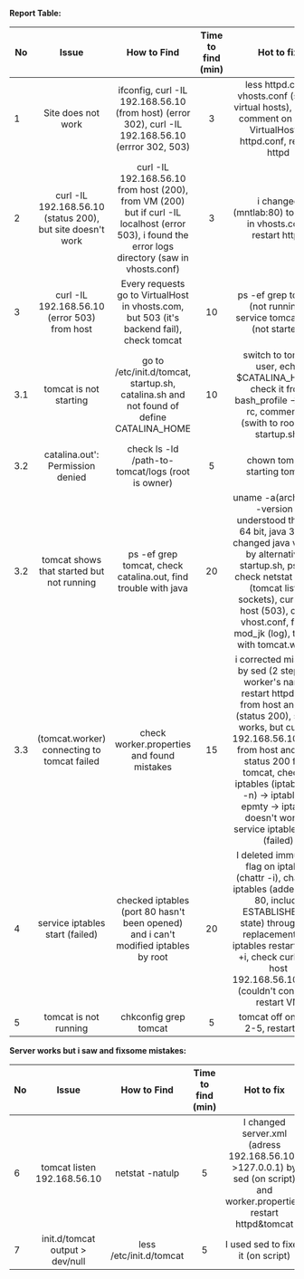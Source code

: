 **Report Table:**

No | Issue | How to Find | Time to find (min)| Hot to fix | Time to fix (min)
---| :---: | :---: | :---: | :---: | :---: |
1 | Site does not work | ifconfig, curl -IL 192.168.56.10 (from host) (error 302), curl -IL 192.168.56.10 (errror 302, 503)| 3  | less httpd.conf, vhosts.conf (saw 2 virtual hosts), i made comment on block VirtualHost in httpd.conf, restart httpd | 10
2 | curl -IL 192.168.56.10 (status 200), but site doesn't work | curl -IL 192.168.56.10 from host (200), from VM (200) but if curl -IL localhost (error 503), i found the error logs directory (saw in vhosts.conf) | 3| i changed (mntlab:80) to (*:80) in vhosts.conf, restart httpd | 15
3 | curl -IL 192.168.56.10 (error 503) from host | Every requests go to VirtualHost in vhosts.com, but 503 (it's backend fail), check tomcat | 10 | ps -ef  grep tomcat (not running), service tomcat start (not started)| 5
3.1 | tomcat is not starting | go to /etc/init.d/tomcat, startup.sh, catalina.sh and not found of define CATALINA_HOME | 10| switch to tomcat user, echo $CATALINA_HOME, check it from bash_profile -> bash rc, comment it, (swith to root and startup.sh) | 20
3.2 | catalina.out': Permission denied | check ls -ld /path-to-tomcat/logs (root is owner) | 5 | chown tomcat, starting tomcat | 15
3.2 | tomcat shows that started but not running | ps -ef grep tomcat, check catalina.out, find trouble with java | 20 | uname -a(arch), java -version (i understood that OS 64 bit, java 32bit), changed java version by alternatives, startup.sh, ps -ef, check netstat -natpl (tomcat listen sockets), curl from host (503), check vhost.conf, found mod_jk (log), trouble with tomcat.worker  | 60
3.3 | (tomcat.worker) connecting to tomcat failed | check worker.properties and found mistakes| 15| i corrected mistakes by sed (2 steps: ip, worker's name), restart httpd, curl from host and VM (status 200), server works, but curl -IL 192.168.56.10:8080 from host and i had status 200 from tomcat, checked iptables (iptables -L -n) -> iptables is epmty -> iptables doesn't work -> service iptables start (failed)| 30
4 | service iptables start (failed)| checked iptables (port 80 hasn't been opened) and i can't modified iptables by root | 20 | I deleted immutable flag on iptables (chattr -i), changed iptables (added input 80, include ESTABLISHED to state) through the replacement file, iptables restart,chattr +i, check curl from host 192.168.56.10:8080 (couldn't connect). restart VM | 50
5| tomcat is not running | chkconfig grep tomcat| 5| tomcat off on level 2-5, restart VM | 5

**Server works but i saw and fixsome mistakes:**

No | Issue | How to Find | Time to find (min)| Hot to fix | Time to fix (min)
---| :---: | :---: | :---: | :---: | :---: |
6 | tomcat listen 192.168.56.10|netstat -natulp|5|I changed server.xml (adress 192.168.56.10->127.0.0.1) by sed (on script) and worker.properties, restart httpd&tomcat| 15
7 | init.d/tomcat output > dev/null| less /etc/init.d/tomcat | 5| I used sed to fixed it (on script) | 20
